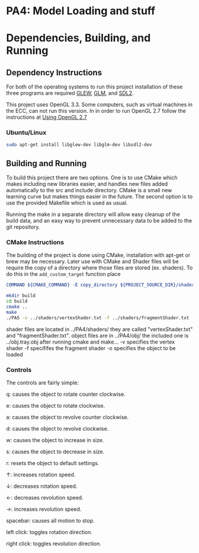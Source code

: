 # PA4: Model Loading and stuff

# Dependencies, Building, and Running

## Dependency Instructions
For both of the operating systems to run this project installation of these three programs are required [GLEW](http://glew.sourceforge.net/), [GLM](http://glm.g-truc.net/0.9.7/index.html), and [SDL2](https://wiki.libsdl.org/Tutorials).

This project uses OpenGL 3.3. Some computers, such as virtual machines in the ECC, can not run this version. In in order to run OpenGL 2.7 follow the instructions at [Using OpenGL 2.7](https://github.com/HPC-Vis/computer-graphics/wiki/Using-OpenGL-2.7)

### Ubuntu/Linux
```bash
sudo apt-get install libglew-dev libglm-dev libsdl2-dev
```

## Building and Running
To build this project there are two options. One is to use CMake which makes including new libraries easier, and handles new files added automatically to the src and include directory. CMake is a small new learning curve but makes things easier in the future.
The second option is to use the provided Makefile which is used as usual.

Running the make in a separate directory will allow easy cleanup of the build data, and an easy way to prevent unnecessary data to be added to the git repository.  

### CMake Instructions
The building of the project is done using CMake, installation with apt-get or brew may be necessary. Later use with CMake and Shader files will be require the copy of a directory where those files are stored (ex. shaders). To do this in the ```add_custom_target``` function place 
```cmake
COMMAND ${CMAKE_COMMAND} -E copy_directory ${PROJECT_SOURCE_DIR}/shaders/ ${CMAKE_CURRENT_BINARY_DIR}/shaders
```

```bash
mkdir build
cd build
cmake ..
make
./PA5 -v ../shaders/vertexShader.txt -f ../shaders/fragmentShader.txt -o ../assets/tray.obj
```
shader files are located in ../PA4/shaders/ they are called "vertexShader.txt" and "fragmentShader.txt".
object files are in ../PA4/obj/ the included one is ../obj.tray.obj
after running cmake and make...
-v specifies the vertex shader
-f specififes the fragment shader
-o specifies the object to be loaded



### Controls

The controls are fairly simple:

q: causes the object to rotate counter clockwise.

e: causes the object to rotate clockwise.

a: causes the object to revolve counter clockwise.

d: causes the object to revolve clockwise.

w: causes the object to increase in size.

s: causes the object to decrease in size.

r: resets the object to default settings.

↑: increases rotation speed.

↓: decreases rotation speed.

←: decreases revolution speed.

→: increases revolution speed.

spacebar: causes all motion to stop.

left click: toggles rotation direction.

right click: toggles revolution direction.
